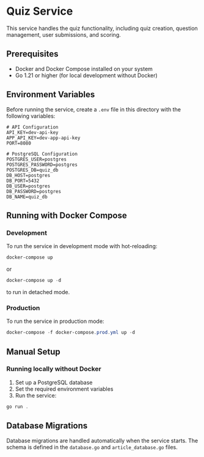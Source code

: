 # Quiz Service

This service handles the quiz functionality, including quiz creation, question management, user submissions, and scoring.

## Prerequisites

- Docker and Docker Compose installed on your system
- Go 1.21 or higher (for local development without Docker)

## Environment Variables

Before running the service, create a `.env` file in this directory with the following variables:

```
# API Configuration
API_KEY=dev-api-key
APP_API_KEY=dev-app-api-key
PORT=8080

# PostgreSQL Configuration
POSTGRES_USER=postgres
POSTGRES_PASSWORD=postgres
POSTGRES_DB=quiz_db
DB_HOST=postgres
DB_PORT=5432
DB_USER=postgres
DB_PASSWORD=postgres
DB_NAME=quiz_db
```

## Running with Docker Compose

### Development

To run the service in development mode with hot-reloading:

```powershell
docker-compose up
```

or

```powershell
docker-compose up -d
```

to run in detached mode.

### Production

To run the service in production mode:

```powershell
docker-compose -f docker-compose.prod.yml up -d
```

## Manual Setup

### Running locally without Docker

1. Set up a PostgreSQL database
2. Set the required environment variables
3. Run the service:

```powershell
go run .
```

## Database Migrations

Database migrations are handled automatically when the service starts. The schema is defined in the `database.go` and `article_database.go` files. 